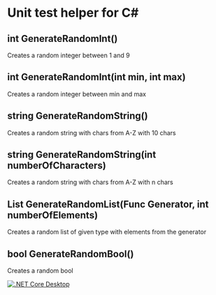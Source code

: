 # Unit test helper for C#

## int GenerateRandomInt()

Creates a random integer between 1 and 9

## int GenerateRandomInt(int min, int max)

Creates a random integer between min and max

## string GenerateRandomString()

Creates a random string with chars from A-Z with 10 chars

## string GenerateRandomString(int numberOfCharacters)

Creates a random string with chars from A-Z with n chars

## List<T> GenerateRandomList<T>(Func<T> Generator, int numberOfElements)

Creates a random list of given type with elements from the generator

## bool GenerateRandomBool()

Creates a random bool

[![.NET Core Desktop](https://github.com/deBabbbe/CsUnitTestHelper/actions/workflows/dotnet-desktop.yml/badge.svg)](https://github.com/deBabbbe/CsUnitTestHelper/actions/workflows/dotnet-desktop.yml)
